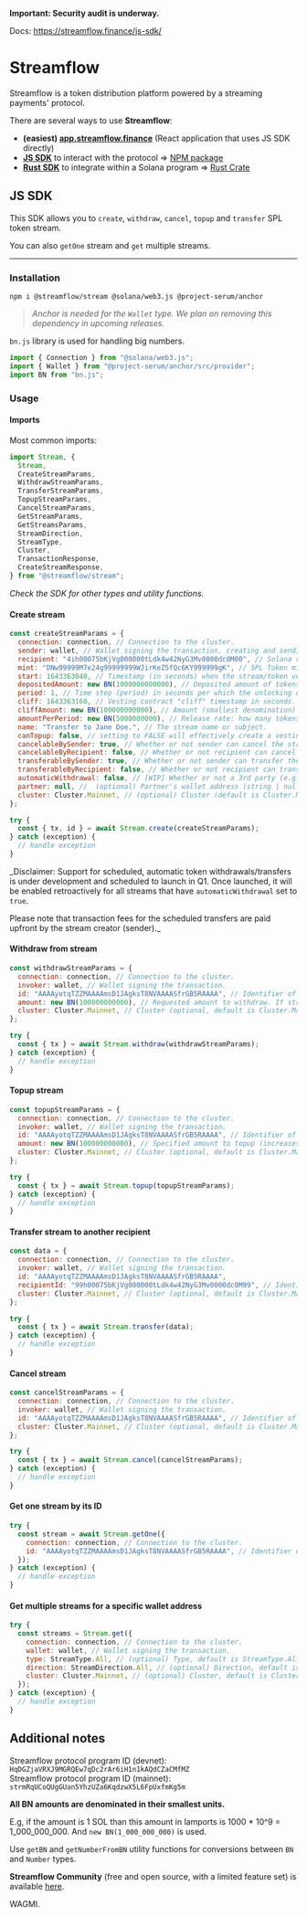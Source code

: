 **Important: Security audit is underway.**

Docs: https://streamflow.finance/js-sdk/
# Streamflow
Streamflow is a token distribution platform powered by a streaming payments' protocol.

There are several ways to use **Streamflow**:

- **(easiest) [app.streamflow.finance](https://app.streamflow.finance)** (React application that uses JS SDK directly)
- **[JS SDK](https://github.com/streamflow-finance/js-sdk)** to interact with the protocol => [NPM package](https://www.npmjs.com/package/@streamflow/stream/v/2.0.0)
- **[Rust SDK](https://github.com/streamflow-finance/rust-sdk)** to integrate within a Solana program => [Rust Crate](https://docs.rs/streamflow-sdk/)

## JS SDK
This SDK allows you to `create`, `withdraw`, `cancel`, `topup` and `transfer` SPL token stream.

You can also `getOne` stream and `get` multiple streams.

----
### Installation

`npm i @streamflow/stream @solana/web3.js @project-serum/anchor`


>_Anchor is needed for the `Wallet` type. We plan on removing this dependency in upcoming releases._

`bn.js` library is used for handling big numbers.

```javascript
import { Connection } from "@solana/web3.js";
import { Wallet } from "@project-serum/anchor/src/provider";
import BN from "bn.js";
```
### Usage 
#### Imports

Most common imports:

```javascript
import Stream, {
  Stream,
  CreateStreamParams,
  WithdrawStreamParams,
  TransferStreamParams,
  TopupStreamParams,
  CancelStreamParams,
  GetStreamParams,
  GetStreamsParams,
  StreamDirection,
  StreamType,
  Cluster,
  TransactionResponse,
  CreateStreamResponse,
} from "@streamflow/stream";
```
_Check the SDK for other types and utility functions._

#### Create stream

```javascript
const createStreamParams = {
  connection: connection, // Connection to the cluster.
  sender: wallet, // Wallet signing the transaction, creating and sending the stream.
  recipient: "4ih00075bKjVg000000tLdk4w42NyG3Mv0000dc0M00", // Solana recipient address.
  mint: "DNw99999M7e24g99999999WJirKeZ5fQc6KY999999gK", // SPL Token mint.
  start: 1643363040, // Timestamp (in seconds) when the stream/token vesting starts.
  depositedAmount: new BN(1000000000000), // Deposited amount of tokens (using smallest denomination).
  period: 1, // Time step (period) in seconds per which the unlocking occurs.
  cliff: 1643363160, // Vesting contract "cliff" timestamp in seconds.
  cliffAmount: new BN(100000000000), // Amount (smallest denomination) unlocked at the "cliff" timestamp.
  amountPerPeriod: new BN(5000000000), // Release rate: how many tokens are unlocked per each period.
  name: "Transfer to Jane Doe.", // The stream name or subject.
  canTopup: false, // setting to FALSE will effectively create a vesting contract.
  cancelableBySender: true, // Whether or not sender can cancel the stream.
  cancelableByRecipient: false, // Whether or not recipient can cancel the stream.
  transferableBySender: true, // Whether or not sender can transfer the stream to the new recipient.
  transferableByRecipient: false, // Whether or not recipient can transfer the stream to the new recipient.
  automaticWithdrawal: false, // [WIP] Whether or not a 3rd party (e.g. cron job, "cranker") can initiate a token withdrawal/transfer.
  partner: null, //  (optional) Partner's wallet address (string | null).
  cluster: Cluster.Mainnet, // (optional) Cluster (default is Cluster.Mainnet).
};

try {
  const { tx, id } = await Stream.create(createStreamParams);
} catch (exception) {
  // handle exception
}
```
_Disclaimer: Support for scheduled, automatic token withdrawals/transfers is under development and scheduled to launch in Q1. Once launched, it will be enabled retroactively for all streams that have `automaticWithdrawal` set to `true`.

Please note that transaction fees for the scheduled transfers are paid upfront by the stream creator (sender)._

#### Withdraw from stream

```javascript
const withdrawStreamParams = {
  connection: connection, // Connection to the cluster.
  invoker: wallet, // Wallet signing the transaction.
  id: "AAAAyotqTZZMAAAAmsD1JAgksT8NVAAAASfrGB5RAAAA", // Identifier of a stream to be withdrawn from.
  amount: new BN(100000000000), // Requested amount to withdraw. If stream is completed, the whole amount will be withdrawn.
  cluster: Cluster.Mainnet, // Cluster (optional, default is Cluster.Mainnet).
};

try {
  const { tx } = await Stream.withdraw(withdrawStreamParams);
} catch (exception) {
  // handle exception
}
```

#### Topup stream

```javascript
const topupStreamParams = {
  connection: connection, // Connection to the cluster.
  invoker: wallet, // Wallet signing the transaction.
  id: "AAAAyotqTZZMAAAAmsD1JAgksT8NVAAAASfrGB5RAAAA", // Identifier of a stream to be topped up.
  amount: new BN(100000000000), // Specified amount to topup (increases deposited amount).
  cluster: Cluster.Mainnet, // Cluster (optional, default is Cluster.Mainnet).
};

try {
  const { tx } = await Stream.topup(topupStreamParams);
} catch (exception) {
  // handle exception
}
```

#### Transfer stream to another recipient

```javascript
const data = {
  connection: connection, // Connection to the cluster.
  invoker: wallet, // Wallet signing the transaction.
  id: "AAAAyotqTZZMAAAAmsD1JAgksT8NVAAAASfrGB5RAAAA",
  recipientId: "99h00075bKjVg000000tLdk4w42NyG3Mv0000dc0M99", // Identifier of a stream to be transferred.
  cluster: Cluster.Mainnet, // Cluster (optional, default is Cluster.Mainnet).
};

try {
  const { tx } = await Stream.transfer(data);
} catch (exception) {
  // handle exception
}
```

#### Cancel stream

```javascript
const cancelStreamParams = {
  connection: connection, // Connection to the cluster.
  invoker: wallet, // Wallet signing the transaction.
  id: "AAAAyotqTZZMAAAAmsD1JAgksT8NVAAAASfrGB5RAAAA", // Identifier of a stream to be canceled.
  cluster: Cluster.Mainnet, // Cluster (optional, default is Cluster.Mainnet).
};

try {
  const { tx } = await Stream.cancel(cancelStreamParams);
} catch (exception) {
  // handle exception
}
```

#### Get one stream by its ID

```javascript
try {
  const stream = await Stream.getOne({
    connection: connection, // Connection to the cluster.
    id: "AAAAyotqTZZMAAAAmsD1JAgksT8NVAAAASfrGB5RAAAA", // Identifier of a stream that is fetched.
  });
} catch (exception) {
  // handle exception
}
```

#### Get multiple streams for a specific wallet address

```javascript
try {
  const streams = Stream.get({
    connection: connection, // Connection to the cluster.
    wallet: wallet, // Wallet signing the transaction.
    type: StreamType.All, // (optional) Type, default is StreamType.All
    direction: StreamDirection.All, // (optional) Direction, default is StreamDirection.All)
    cluster: Cluster.Mainnet, // (optional) Cluster, default is Cluster.Mainnet).
  });
} catch (exception) {
  // handle exception
}
```

## Additional notes
Streamflow protocol program ID (devnet): `HqDGZjaVRXJ9MGRQEw7qDc2rAr6iH1n1kAQdCZaCMfMZ`
<br>
Streamflow protocol program ID (mainnet): `strmRqUCoQUgGUan5YhzUZa6KqdzwX5L6FpUxfmKg5m`

**All BN amounts are denominated in their smallest units.**

E.g, if the amount is 1 SOL than this amount in lamports is 1000 \* 10^9 = 1_000_000_000. 
And `new BN(1_000_000_000)` is used.

Use `getBN` and `getNumberFromBN` utility functions for conversions between `BN` and `Number` types.

**Streamflow Community** (free and open source, with a limited feature set) is available [here](https://github.com/streamflow-finance/js-sdk/tree/community).

WAGMI.
